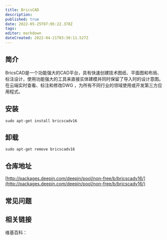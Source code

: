 ```yaml
---
title: BricsCAD
description: 
published: true
date: 2022-05-25T07:05:22.378Z
tags: 
editor: markdown
dateCreated: 2022-04-21T03:30:11.527Z
---
```


## 简介

BricsCAD是一个功能强大的CAD平台，具有快速创建技术图纸、平面图和布局、标注设计，使用功能强大的工具来直接实体建模并同时保留了导入时的设计意图。在云端实时查看、标注和修改DWG ，为所有不同行业的领域使用或开发第三方应用程式。

## 安装

`sudo apt-get install bricscadv16`

## 卸载

`sudo apt-get remove bricscadv16`

## 仓库地址

[http://packages.deepin.com/deepin/pool/non-free/b/bricscadv16/](http://packages.deepin.com/deepin/pool/non-free/b/bricscadv16/)


## 常见问题


## 相关链接

维基百科：